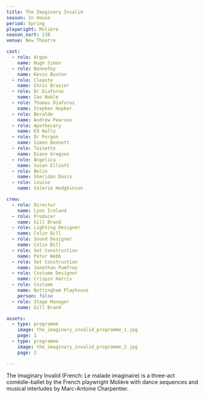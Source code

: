 ```yaml
---
title: The Imaginary Invalid
season: In House
period: Spring
playwright: Molière
season_sort: 130
venue: New Theatre

cast:
  - role: Argan
  	name: Hugh Simon
  - role: Bonnefoy
  	name: Kevin Buxton
  - role: Cleante
  	name: Chris Brazier
  - role: Dr Diaforus
  	name: Ian Noble
  - role: Thomas Diaforus
  	name: Stephen Hopker
  - role: Beralde
  	name: Andrew Pearson
  - role: Apothecary
  	name: Ed Nally
  - role: Dr Purgon
  	name: Simon Bennett
  - role: Toinette
  	name: Diane Gregson
  - role: Angelica
  	name: Susan Elliott
  - role: Belin
  	name: Sheridan Davis
  - role: Louise
  	name: Valerie Hodgkinson

crew:
  - role: Director
  	name: Lynn Ireland
  - role: Producer
  	name: Gill Brand
  - role: Lighting Designer
  	name: Colin Bill
  - role: Sound Designer
  	name: Colin Bill
  - role: Set Construction
  	name: Peter Webb
  - role: Set Construction
  	name: Jonathan Pumfrey
  - role: Costume Designer
  	name: Crispin Harris
  - role: Costume
  	name: Nottingham Playhouse
  	person: false
  - role: Stage Manager
  	name: Gill Brand

assets:
  - type: programme
    image: the_imaginary_invalid_programme_1.jpg
    page: 1
  - type: programme
    image: the_imaginary_invalid_programme_2.jpg
    page: 2

---
```


The Imaginary Invalid (French: Le malade imaginaire) is a three-act comédie-ballet by the French playwright Molière with dance sequences and musical interludes by Marc-Antoine Charpentier.
